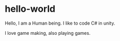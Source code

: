 # hello-world
Hello, I am a Human being. I like to code C# in unity.

I love game making, also playing games.
